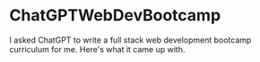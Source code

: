 # ChatGPTWebDevBootcamp
I asked ChatGPT to write a full stack web development bootcamp curriculum for me. Here's what it came up with.
